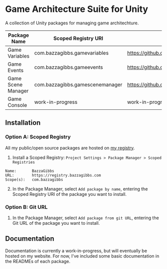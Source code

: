 # Game Architecture Suite for Unity
A collection of Unity packages for managing game architechture.

| Package Name    | Scoped Registry URI           | Git URL                                                       |
| ---             | ---                           | ---                                                           |
| Game Variables  | com.bazzagibbs.gamevariables  | https://github.com/Bazzagibbs/GameVariables.git    |
| Game Events     | com.bazzagibbs.gameevents     | https://github.com/Bazzagibbs/GameEvents.git       |
| Game Scene Manager | com.bazzagibbs.gamescenemanager | https://github.com/Bazzagibbs/GameSceneManager.git |
| Game Console    | work-in-progress              | work-in-progress                                              |

## Installation

### Option A: Scoped Registry

All my public/open source packages are hosted on [my registry](https://registry.bazzagibbs.com).

1. Install a Scoped Registry: `Project Settings > Package Manager > Scoped Registries`
```
Name:       BazzaGibbs
URL:        https://registry.bazzagibbs.com
Scope(s):   com.bazzagibbs
```
2. In the Package Manager, select `Add package by name`, entering the Scoped Registry URI of the package you want to install.

### Option B: Git URL

1. In the Package Manager, select `Add package from git URL`, entering the Git URL of the package you want to install.


## Documentation

Documentation is currently a work-in-progress, but will eventually be hosted on my website. For now, I've included some basic documentation in the READMEs of each package.
